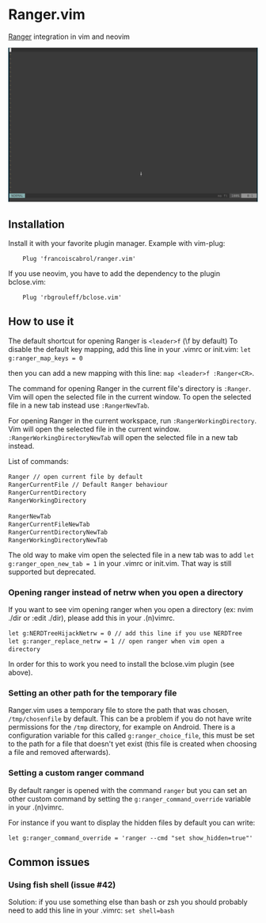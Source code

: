 Ranger.vim
==========

[Ranger](https://ranger.github.io/) integration in vim and neovim

![Demo](./ranger.gif)

Installation
------------

Install it with your favorite plugin manager. Example with vim-plug:

        Plug 'francoiscabrol/ranger.vim'

If you use neovim, you have to add the dependency to the plugin bclose.vim:

        Plug 'rbgrouleff/bclose.vim'

How to use it
-------------

The default shortcut for opening Ranger is `<leader>f` (\f by default)
To disable the default key mapping, add this line in your .vimrc or init.vim: `let g:ranger_map_keys = 0`

then you can add a new mapping with this line: `map <leader>f :Ranger<CR>`.

The command for opening Ranger in the current file's directory is `:Ranger`.
Vim will open the selected file in the current window. To open the selected
file in a new tab instead use `:RangerNewTab`.

For opening Ranger in the current workspace, run `:RangerWorkingDirectory`.
Vim will open the selected file in the current window.
`:RangerWorkingDirectoryNewTab` will open the selected file in a new tab instead.

List of commands:
```
Ranger // open current file by default
RangerCurrentFile // Default Ranger behaviour
RangerCurrentDirectory
RangerWorkingDirectory

RangerNewTab
RangerCurrentFileNewTab
RangerCurrentDirectoryNewTab
RangerWorkingDirectoryNewTab
```

The old way to make vim open the selected file in a new tab was to add
`let g:ranger_open_new_tab = 1` in your .vimrc or init.vim. That way is still
supported but deprecated.

### Opening ranger instead of netrw when you open a directory
If you want to see vim opening ranger when you open a directory (ex: nvim ./dir or :edit ./dir), please add this in your .(n)vimrc.
```
let g:NERDTreeHijackNetrw = 0 // add this line if you use NERDTree
let g:ranger_replace_netrw = 1 // open ranger when vim open a directory
```

In order for this to work you need to install the bclose.vim plugin (see above).

### Setting an other path for the temporary file
Ranger.vim uses a temporary file to store the path that was chosen, `/tmp/chosenfile` by default.
This can be a problem if you do not have write permissions for the `/tmp` directory, for example on Android.
There is a configuration variable for this called `g:ranger_choice_file`, this must be set to the
path for a file that doesn't yet exist (this file is created when choosing a file and removed afterwards).

### Setting a custom ranger command
By default ranger is opened with the command `ranger` but you can set an other custom command by setting the `g:ranger_command_override` variable in your .(n)vimrc.

For instance if you want to display the hidden files by default you can write:
```
let g:ranger_command_override = 'ranger --cmd "set show_hidden=true"'
```

## Common issues

### Using fish shell (issue #42)
Solution: if you use something else than bash or zsh you should probably need to add this line in your .vimrc:
`set shell=bash`
